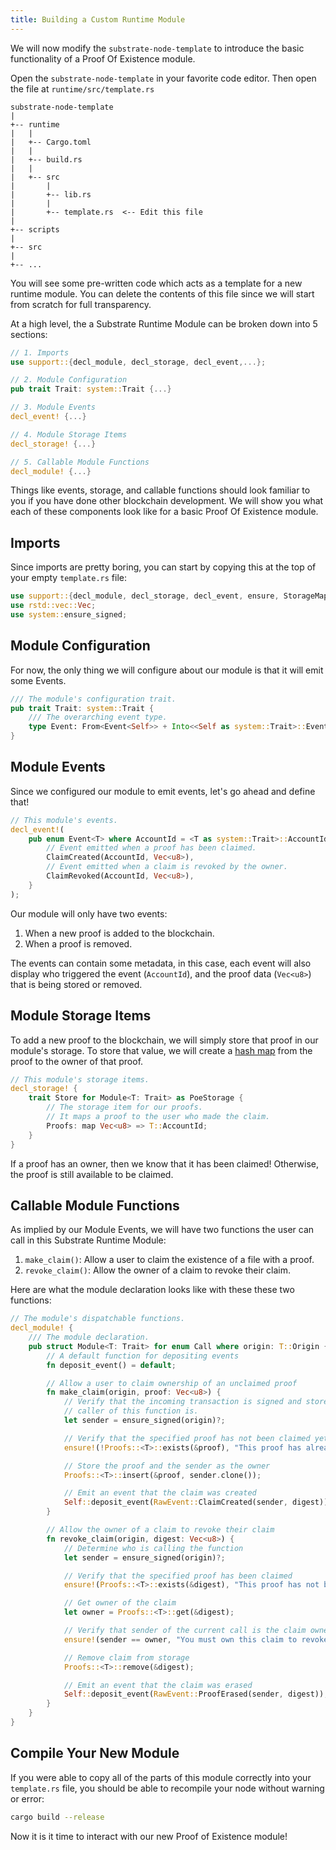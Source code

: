 ```yaml
---
title: Building a Custom Runtime Module
---
```


We will now modify the `substrate-node-template` to introduce the basic
functionality of a Proof Of Existence module.

Open the `substrate-node-template` in your favorite code editor. Then open the
file at `runtime/src/template.rs`

```
substrate-node-template
|
+-- runtime
|   |
|   +-- Cargo.toml
|   |
|   +-- build.rs
|   |
|   +-- src
|       |
|       +-- lib.rs
|       |
|       +-- template.rs  <-- Edit this file
|
+-- scripts
|
+-- src
|
+-- ...
```

You will see some pre-written code which acts as a template for a new runtime
module. You can delete the contents of this file since we will start from
scratch for full transparency.

At a high level, the a Substrate Runtime Module can be broken down into 5
sections:

```rust
// 1. Imports
use support::{decl_module, decl_storage, decl_event,...};

// 2. Module Configuration
pub trait Trait: system::Trait {...}

// 3. Module Events
decl_event! {...}

// 4. Module Storage Items
decl_storage! {...}

// 5. Callable Module Functions
decl_module! {...}
```

Things like events, storage, and callable functions should look familiar to you
if you have done other blockchain development. We will show you what each of
these components look like for a basic Proof Of Existence module.

## Imports

Since imports are pretty boring, you can start by copying this at the top of
your empty `template.rs` file:

```rust 
use support::{decl_module, decl_storage, decl_event, ensure, StorageMap};
use rstd::vec::Vec;
use system::ensure_signed;
```

## Module Configuration

For now, the only thing we will configure about our module is that it will emit
some Events.

```rust 
/// The module's configuration trait.
pub trait Trait: system::Trait {
    /// The overarching event type.
    type Event: From<Event<Self>> + Into<<Self as system::Trait>::Event>;
}
```

## Module Events

Since we configured our module to emit events, let's go ahead and define that!

```rust
// This module's events.
decl_event!(
    pub enum Event<T> where AccountId = <T as system::Trait>::AccountId {
        // Event emitted when a proof has been claimed.
        ClaimCreated(AccountId, Vec<u8>),
        // Event emitted when a claim is revoked by the owner.
        ClaimRevoked(AccountId, Vec<u8>),
    }
);
```

Our module will only have two events:
1. When a new proof is added to the blockchain.
2. When a proof is removed.

The events can contain some metadata, in this case, each event will also display
who triggered the event (`AccountId`), and the proof data (`Vec<u8>`) that is
being stored or removed.

## Module Storage Items

To add a new proof to the blockchain, we will simply store that proof in our
module's storage. To store that value, we will create a [hash
map](https://en.wikipedia.org/wiki/Hash_table) from the proof to the owner of
that proof.

```rust
// This module's storage items.
decl_storage! {
    trait Store for Module<T: Trait> as PoeStorage {
        // The storage item for our proofs.
        // It maps a proof to the user who made the claim.
        Proofs: map Vec<u8> => T::AccountId;
    }
}
```

If a proof has an owner, then we know that it has been claimed! Otherwise, the
proof is still available to be claimed.

## Callable Module Functions

As implied by our Module Events, we will have two functions the user can call in
this Substrate Runtime Module:

1. `make_claim()`: Allow a user to claim the existence of a file with a proof.
2. `revoke_claim()`: Allow the owner of a claim to revoke their claim.

Here are what the module declaration looks like with these these two functions:

```rust
// The module's dispatchable functions.
decl_module! {
    /// The module declaration.
    pub struct Module<T: Trait> for enum Call where origin: T::Origin {
        // A default function for depositing events
        fn deposit_event() = default;

        // Allow a user to claim ownership of an unclaimed proof
        fn make_claim(origin, proof: Vec<u8>) {
            // Verify that the incoming transaction is signed and store who the
            // caller of this function is.
            let sender = ensure_signed(origin)?;

            // Verify that the specified proof has not been claimed yet
            ensure!(!Proofs::<T>::exists(&proof), "This proof has already been claimed.");

            // Store the proof and the sender as the owner
            Proofs::<T>::insert(&proof, sender.clone());

            // Emit an event that the claim was created
            Self::deposit_event(RawEvent::ClaimCreated(sender, digest));
        }

        // Allow the owner of a claim to revoke their claim
        fn revoke_claim(origin, digest: Vec<u8>) {
            // Determine who is calling the function
            let sender = ensure_signed(origin)?;

            // Verify that the specified proof has been claimed
            ensure!(Proofs::<T>::exists(&digest), "This proof has not been stored yet.");

            // Get owner of the claim
            let owner = Proofs::<T>::get(&digest);

            // Verify that sender of the current call is the claim owner
            ensure!(sender == owner, "You must own this claim to revoke it.");

            // Remove claim from storage
            Proofs::<T>::remove(&digest);

            // Emit an event that the claim was erased
            Self::deposit_event(RawEvent::ProofErased(sender, digest));
        }
    }
}
```

## Compile Your New Module

If you were able to copy all of the parts of this module correctly into your
`template.rs` file, you should be able to recompile your node without warning or
error:

```bash
cargo build --release
```

Now it is it time to interact with our new Proof of Existence module!

